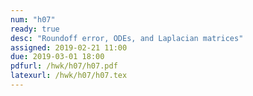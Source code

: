 ```yaml
---
num: "h07"
ready: true
desc: "Roundoff error, ODEs, and Laplacian matrices"
assigned: 2019-02-21 11:00
due: 2019-03-01 18:00
pdfurl: /hwk/h07/h07.pdf
latexurl: /hwk/h07/h07.tex
---
```

